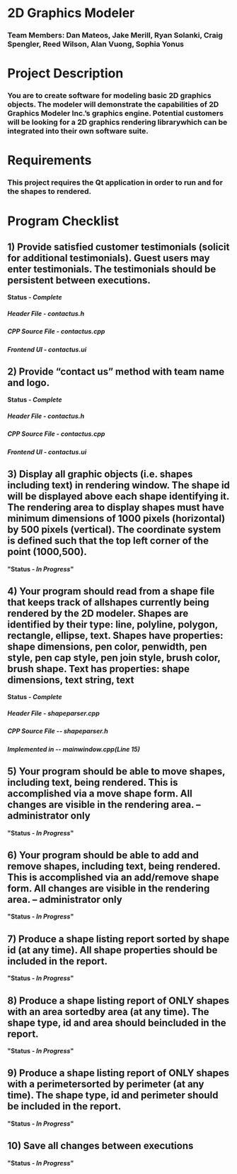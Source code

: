 # 2D Graphics Modeler

### Team Members: Dan Mateos, Jake Merill, Ryan Solanki, Craig Spengler, Reed Wilson, Alan Vuong, Sophia Yonus

# Project Description
### You are to create software for modeling basic 2D graphics objects. The modeler will demonstrate the capabilities of 2D Graphics Modeler Inc.’s graphics engine. Potential customers will be looking for a 2D graphics rendering librarywhich can be integrated into their own software suite.

# Requirements
### This project __requires__ the Qt application in order to run and for the shapes to rendered.


# Program Checklist
## 1) Provide satisfied customer testimonials (solicit for additional testimonials). Guest users may enter testimonials. The testimonials should be persistent between executions.
__Status - *Complete*__
##### Header File - contactus.h
##### CPP Source File - contactus.cpp
##### Frontend UI - contactus.ui

## 2) Provide “contact us” method with team name and logo.
__Status - *Complete*__
##### Header File - contactus.h
##### CPP Source File - contactus.cpp
##### Frontend UI - contactus.ui

## 3) Display all graphic objects (i.e. shapes including text) in rendering window. The shape id will be displayed above each shape identifying it. The rendering area to display shapes must have minimum dimensions of 1000 pixels (horizontal) by 500 pixels (vertical). The coordinate system is defined such that the top left corner of the point (1000,500).
**"Status - *In Progress*"**

## 4) Your program should read from a shape file that keeps track of allshapes currently being rendered by the 2D modeler. Shapes are identified by their type: line, polyline, polygon, rectangle, ellipse, text. Shapes have properties: shape dimensions, pen color, penwidth, pen style, pen cap style, pen join style, brush color, brush shape. Text has properties: shape dimensions, text string, text
__Status - *Complete*__
##### Header File - shapeparser.cpp
##### CPP Source File -- shapeparser.h
##### Implemented in -- mainwindow.cpp(Line 15)

## 5) Your program should be able to move shapes, including text, being rendered. This is accomplished via a move shape form. All changes are visible in the rendering area. – administrator only
**"Status - *In Progress*"**

## 6) Your program should be able to add and remove shapes, including text, being rendered. This is accomplished via an add/remove shape form. All changes are visible in the rendering area. – administrator only
**"Status - *In Progress*"**

## 7) Produce a shape listing report sorted by shape id (at any time). All shape properties should be included in the report.
**"Status - *In Progress*"**

## 8) Produce a shape listing report of ONLY shapes with an area sortedby area (at any time). The shape type, id and area should beincluded in the report.
**"Status - *In Progress*"**

## 9) Produce a shape listing report of ONLY shapes with a perimetersorted by perimeter (at any time). The shape type, id and perimeter should be included in the report.
**"Status - *In Progress*"**

## 10) Save all changes between executions
**"Status - *In Progress*"**
